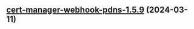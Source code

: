 

## [cert-manager-webhook-pdns-1.5.9](https://github.com/cyr-ius/truenas-charts/compare/cert-manager-webhook-pdns-1.5.8...cert-manager-webhook-pdns-1.5.9) (2024-03-11)

